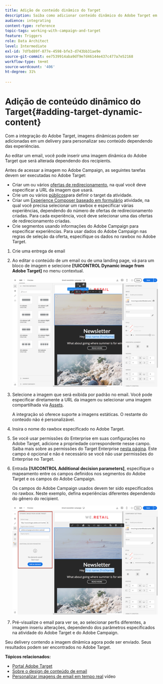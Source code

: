 ```yaml
---
title: Adição de conteúdo dinâmico do Target
description: Saiba como adicionar conteúdo dinâmico do Adobe Target em uma de suas entregas do Adobe Campaign.
audience: integrating
content-type: reference
topic-tags: working-with-campaign-and-target
feature: Triggers
role: Data Architect
level: Intermediate
exl-id: 7dfbd89f-877e-4598-bfe3-d743bb31ae9e
source-git-commit: ee7539914aba9df9e7d46144e437c477a7e52168
workflow-type: tm+mt
source-wordcount: '406'
ht-degree: 31%

---
```


# Adição de conteúdo dinâmico do Target{#adding-target-dynamic-content}

Com a integração do Adobe Target, imagens dinâmicas podem ser adicionadas em um delivery para personalizar seu conteúdo dependendo das experiências.

Ao editar um email, você pode inserir uma imagem dinâmica do Adobe Target que será alterada dependendo dos recipients.

Antes de acessar a imagem no Adobe Campaign, as seguintes tarefas devem ser executadas no Adobe Target:

* Criar um ou vários [ofertas de redirecionamento](https://experienceleague.adobe.com/docs/target/using/experiences/offers/offer-redirect.html?lang=pt-BR), na qual você deve especificar a URL da imagem que usará.
* Crie um ou vários [públicos](https://experienceleague.adobe.com/docs/target/using/audiences/create-audiences/audiences.html)para definir o target da atividade.
* Criar um [Experience Composer baseado em formulário](https://experienceleague.adobe.com/docs/target/using/experiences/form-experience-composer.html) atividade, na qual você precisa selecionar um rawbox e especificar várias experiências, dependendo do número de ofertas de redirecionamento criadas. Para cada experiência, você deve selecionar uma das ofertas de redirecionamento criadas.
* Crie segmentos usando informações do Adobe Campaign para especificar experiências. Para usar dados do Adobe Campaign nas regras de seleção da oferta, especifique os dados no rawbox no Adobe Target.

1. Crie uma entrega de email
1. Ao editar o conteúdo de um email ou de uma landing page, vá para um bloco de imagem e selecione **[!UICONTROL Dynamic image from Adobe Target]** no menu contextual.

   ![](assets/tar_insert_dynamic_image.png)

1. Selecione a imagem que será exibida por padrão no email. Você pode especificar diretamente a URL da imagem ou selecionar uma imagem compartilhada via [Assets](../../integrating/using/working-with-campaign-and-assets-core-service.md).

   A integração só oferece suporte a imagens estáticas. O restante do conteúdo não é personalizável.

1. Insira o nome do rawbox especificado no Adobe Target.
1. Se você usar permissões do Enterprise em suas configurações no Adobe Target, adicione a propriedade correspondente nesse campo. Saiba mais sobre as permissões do Target Enterprise [nesta página](https://experienceleague.adobe.com/docs/target/using/administer/manage-users/enterprise/properties-overview.html?lang=pt-BR). Este campo é opcional e não é necessário se você não usar permissões do Enterprise no Target.
1. Entrada **[!UICONTROL Additional decision parameters]**, especifique o mapeamento entre os campos definidos nos segmentos do Adobe Target e os campos do Adobe Campaign.

   Os campos do Adobe Campaign usados devem ter sido especificados no rawbox. Neste exemplo, defina experiências diferentes dependendo do gênero do recipient.

   ![](assets/tar_additional_decisionning_parameters.png)

1. Pré-visualize o email para ver se, ao selecionar perfis diferentes, a imagem inseriu alterações, dependendo dos parâmetros especificados na atividade do Adobe Target e do Adobe Campaign.

Seu delivery contendo a imagem dinâmica agora pode ser enviado. Seus resultados podem ser encontrados no Adobe Target.

**Tópicos relacionados:**

* [Portal Adobe Target](https://experienceleague.adobe.com/docs/target/using/integrate/campaign-and-target.html?lang=pt-BR)
* [Sobre o design de conteúdo de email](../../designing/using/designing-content-in-adobe-campaign.md)
* [Personalizar imagens de email em tempo real](https://helpx.adobe.com/marketing-cloud/how-to/email-marketing.html) vídeo
